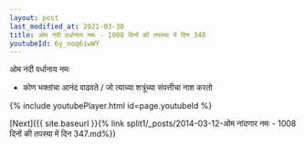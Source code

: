 ```yaml
---
layout: post
last_modified_at: 2021-03-30
title: ओम नंदी वर्धानाय नमः - 1008 दिनों की तपस्या में दिन 348
youtubeId: 6y_noq6iwWY
---
```

 
 
 ओम नंदी वर्धानाय नमः  
 
 -  कोण भक्तांचा आनंद वाढवते / जो त्याच्या शत्रूंच्या संपत्तीचा नाश करतो 
 
  
 
  
 
 
 
 
 
 


{% include youtubePlayer.html id=page.youtubeId %}
 
[Next]({{ site.baseurl }}{% link  split1/_posts/2014-03-12-ओम नांदणार नमः - 1008 दिनों की तपस्या में दिन 347.md%})
 
